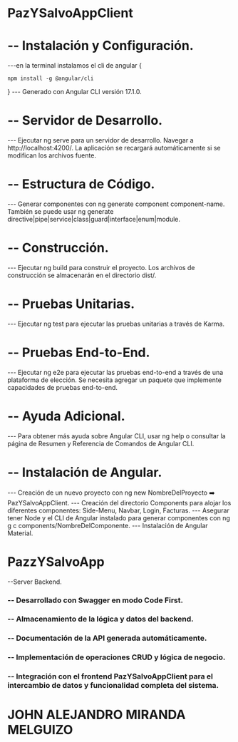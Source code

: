 # PazYSalvoAppClient
# -- Instalación y Configuración.
---en la terminal instalamos el cli de angular
{
    
    npm install -g @angular/cli

}
--- Generado con Angular CLI versión 17.1.0.
# -- Servidor de Desarrollo.
--- Ejecutar ng serve para un servidor de desarrollo. Navegar a http://localhost:4200/. La aplicación se recargará automáticamente si se modifican los archivos fuente.
# -- Estructura de Código.
--- Generar componentes con ng generate component component-name. También se puede usar ng generate directive|pipe|service|class|guard|interface|enum|module.
# -- Construcción.
--- Ejecutar ng build para construir el proyecto. Los archivos de construcción se almacenarán en el directorio dist/.
# -- Pruebas Unitarias.
--- Ejecutar ng test para ejecutar las pruebas unitarias a través de Karma.
# -- Pruebas End-to-End.
--- Ejecutar ng e2e para ejecutar las pruebas end-to-end a través de una plataforma de elección. Se necesita agregar un paquete que implemente capacidades de pruebas end-to-end.
# -- Ayuda Adicional.
--- Para obtener más ayuda sobre Angular CLI, usar ng help o consultar la página de Resumen y Referencia de Comandos de Angular CLI.
# -- Instalación de Angular.
--- Creación de un nuevo proyecto con ng new NombreDelProyecto ➡️ PazYSalvoAppClient.
--- Creación del directorio Components para alojar los diferentes componentes: Side-Menu, Navbar, Login, Facturas.
--- Asegurar tener Node y el CLI de Angular instalado para generar componentes con ng g c components/NombreDelComponente.
--- Instalación de Angular Material.

# PazzYSalvoApp 
--Server Backend.
### -- Desarrollado con Swagger en modo Code First.
### -- Almacenamiento de la lógica y datos del backend.
### -- Documentación de la API generada automáticamente.
### -- Implementación de operaciones CRUD y lógica de negocio.
### -- Integración con el frontend PazYSalvoAppClient para el intercambio de datos y funcionalidad completa del sistema.

# JOHN ALEJANDRO MIRANDA MELGUIZO